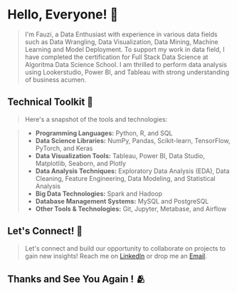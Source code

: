 # Hello, Everyone! 👐

>I'm Fauzi, a Data Enthusiast with experience in various data fields such as Data Wrangling, Data Visualization, Data Mining, Machine Learning and Model Deployment. To support my work in data field, I have completed the certification for Full Stack Data Science at Algoritma Data Science School. I am thrilled to perform data analysis using Lookerstudio, Power BI, and Tableau with strong understanding of business acumen. 

## Technical Toolkit 🦾

>Here's a snapshot of the tools and technologies:

>- **Programming Languages:** Python, R, and SQL
>- **Data Science Libraries:** NumPy, Pandas, Scikit-learn, TensorFlow, PyTorch, and Keras
>- **Data Visualization Tools:** Tableau, Power BI, Data Studio, Matplotlib, Seaborn, and Plotly
>- **Data Analysis Techniques:** Exploratory Data Analysis (EDA), Data Cleaning, Feature Engineering, Data Modeling, and Statistical Analysis
>- **Big Data Technologies:** Spark and Hadoop 
>- **Database Management Systems:** MySQL and PostgreSQL
>- **Other Tools & Technologies:** Git, Jupyter, Metabase, and Airflow

## Let's Connect! 💞

>Let's connect and build our opportunity to collaborate on projects to gain new insights! Reach me on [LinkedIn](https://www.linkedin.com/in/ahmaddfauzi) or drop me an [Email](ahmadfauzi.wrk@gmail.com).

## Thanks and See You Again ! 🫂
